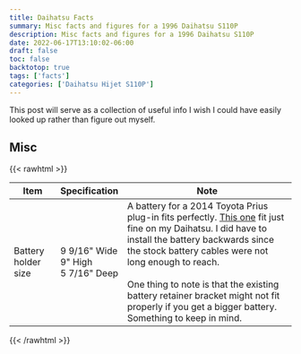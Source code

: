 ```yaml
---
title: Daihatsu Facts
summary: Misc facts and figures for a 1996 Daihatsu S110P
description: Misc facts and figures for a 1996 Daihatsu S110P
date: 2022-06-17T13:10:02-06:00
draft: false
toc: false
backtotop: true
tags: ['facts']
categories: ['Daihatsu Hijet S110P']
---
```


This post will serve as a collection of useful info I wish I could have easily looked up rather than figure out myself.

## Misc

{{< rawhtml >}}
<table id="wire-connector-diagram-main">
  <thead>
    <tr>
      <th>Item</th>
      <th>Specification</th>
      <th>Note </th>
    </tr>
  </thead>
  <tbody>
    <tr>
      <td>Battery holder size </td>
      <td>
        9 9/16" Wide <br> 9" High <br> 5 7/16" Deep
      </td>
      <td>
        A battery for a 2014 Toyota Prius plug-in fits perfectly. <a href="https://www.batteriesplus.com/productdetails/sli51pagm?variationCode=VI814692" target="_blank">This one</a> fit just fine on my Daihatsu. I did have to install the battery backwards since the stock battery cables were not long enough to reach. <br><br>
        One thing to note is that the existing battery retainer bracket might not fit properly if you get a bigger battery. Something to keep in mind.
      </td>
    </tr>
  </tbody>
</table>
{{< /rawhtml >}}

